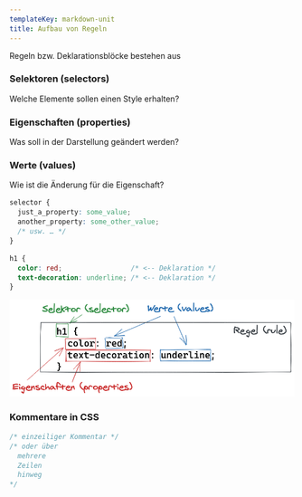 ```yaml
---
templateKey: markdown-unit
title: Aufbau von Regeln
---
```


Regeln bzw. Deklarationsblöcke bestehen aus

### Selektoren (selectors)

Welche Elemente sollen einen Style erhalten?

### Eigenschaften (properties)

Was soll in der Darstellung geändert werden?

### Werte (values)

Wie ist die Änderung für die Eigenschaft?

```css
selector {
  just_a_property: some_value;
  another_property: some_other_value;
  /* usw. … */
}
```

<!-- prettier-ignore-start -->
```css
h1 {
  color: red;                 /* <-- Deklaration */
  text-decoration: underline; /* <-- Deklaration */
}
```
<!-- prettier-ignore-end -->

![CSS Regel](../../images/css/regel.png)

### Kommentare in CSS

```css
/* einzeiliger Kommentar */
/* oder über
  mehrere
  Zeilen
  hinweg
*/
```
